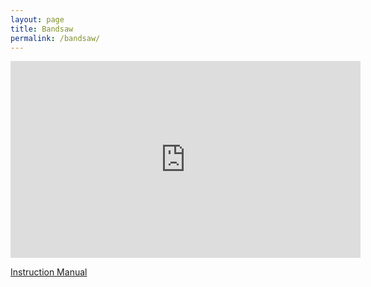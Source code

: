 ```yaml
---
layout: page
title: Bandsaw
permalink: /bandsaw/
---
```


<iframe width="560" height="315" src="https://www.youtube.com/embed/Svom3LqJtqY" title="YouTube video player" frameborder="0" allow="accelerometer; autoplay; clipboard-write; encrypted-media; gyroscope; picture-in-picture" allowfullscreen></iframe>

[Instruction Manual](https://generaltoolsusa.com/wp-content/uploads/2020/04/90-120_ENG-Manual.pdf)